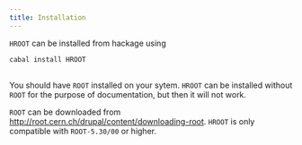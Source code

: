 ```yaml
---
title: Installation
---
```


<code>HROOT</code> can be installed from hackage using

<pre><code>cabal install HROOT
 </code>  </pre> 

You should have <code>ROOT</code> installed on your sytem. 
<code>HROOT</code> can be installed without <code>ROOT</code> for the 
purpose of documentation, but then it will not work. 

<code>ROOT</code> can be downloaded from <http://root.cern.ch/drupal/content/downloading-root>. <code>HROOT</code> is only compatible with <code>ROOT-5.30/00</code> or higher. 

